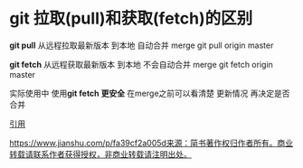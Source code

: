 # git 拉取(pull)和获取(fetch)的区别



**git  pull**   从远程拉取最新版本 到本地  自动合并 merge       git pull origin master

**git  fetch**  从远程获取最新版本 到本地  不会自动合并 merge   git fetch  origin master   

实际使用中  使用**git fetch 更安全**  在merge之前可以看清楚 更新情况  再决定是否合并

[引用](https://blog.csdn.net/u010094934/article/details/52775653)




https://www.jianshu.com/p/fa39cf2a005d来源：简书著作权归作者所有。商业转载请联系作者获得授权，非商业转载请注明出处。